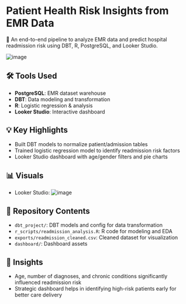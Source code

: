 # Patient Health Risk Insights from EMR Data

🏥 An end-to-end pipeline to analyze EMR data and predict hospital readmission risk using DBT, R, PostgreSQL, and Looker Studio.

![image](https://github.com/user-attachments/assets/0cc459c7-57ad-4d39-92bf-086f5cafdfea)

## 🛠️ Tools Used
- **PostgreSQL**: EMR dataset warehouse
- **DBT**: Data modeling and transformation
- **R**: Logistic regression & analysis
- **Looker Studio**: Interactive dashboard

## 💡 Key Highlights
- Built DBT models to normalize patient/admission tables
- Trained logistic regression model to identify readmission risk factors
- Looker Studio dashboard with age/gender filters and pie charts

## 📊 Visuals
- Looker Studio:
![image](https://github.com/user-attachments/assets/7032a32e-7739-4526-b462-db9a52308a88)

## 📁 Repository Contents
- `dbt_project/`: DBT models and config for data transformation
- `r_scripts/readmission_analysis.R`: R code for modeling and EDA
- `exports/readmission_cleaned.csv`: Cleaned dataset for visualization
- `dashboard/`: Dashboard assets

## 🧠 Insights
- Age, number of diagnoses, and chronic conditions significantly influenced readmission risk
- Strategic dashboard helps in identifying high-risk patients early for better care delivery
